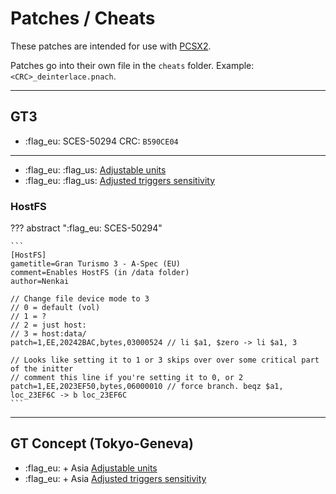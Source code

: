 # Patches / Cheats

These patches are intended for use with [PCSX2](https://pcsx2.net/).

Patches go into their own file in the `cheats` folder. Example: `<CRC>_deinterlace.pnach`.

---

## GT3

* :flag_eu: SCES-50294 CRC: `B590CE04`

---

* :flag_eu: :flag_us: [Adjustable units](https://cookieplmonster.github.io/mods/gran-turismo-3/)
* :flag_eu: :flag_us: [Adjusted triggers sensitivity](https://cookieplmonster.github.io/mods/gran-turismo-3/)

### HostFS

??? abstract ":flag_eu: SCES-50294"

    ```
    [HostFS]
    gametitle=Gran Turismo 3 - A-Spec (EU)
    comment=Enables HostFS (in /data folder)
    author=Nenkai
    
    // Change file device mode to 3
    // 0 = default (vol)
    // 1 = ?
    // 2 = just host:
    // 3 = host:data/
    patch=1,EE,20242BAC,bytes,03000524 // li $a1, $zero -> li $a1, 3
    
    // Looks like setting it to 1 or 3 skips over over some critical part of the initter
    // comment this line if you're setting it to 0, or 2
    patch=1,EE,2023EF50,bytes,06000010 // force branch. beqz $a1, loc_23EF6C -> b loc_23EF6C
    ```

---

## GT Concept (Tokyo-Geneva)
* :flag_eu: + Asia [Adjustable units](https://cookieplmonster.github.io/mods/gran-turismo-concept/)
* :flag_eu: + Asia [Adjusted triggers sensitivity](https://cookieplmonster.github.io/mods/gran-turismo-concept/)

